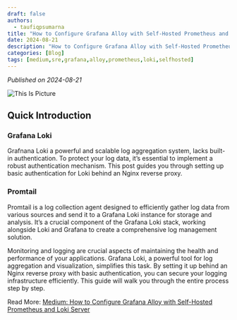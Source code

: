 ```yaml
---
draft: false
authors: 
  - taufiqpsumarna
title: "How to Configure Grafana Alloy with Self-Hosted Prometheus and Loki Server"
date: 2024-08-21
description: "How to Configure Grafana Alloy with Self-Hosted Prometheus and Loki Server"
categories: [Blog]
tags: [medium,sre,grafana,alloy,prometheus,loki,selfhosted]
---
```


*Published on 2024-08-21*

![This Is Picture](/blog/assets/images/grafana-alloy-intro.jpg)

## Quick Introduction
### Grafana Loki
Grafnana Loki a powerful and scalable log aggregation system, lacks built-in authentication. To protect your log data, it’s essential to implement a robust authentication mechanism. This post guides you through setting up basic authentication for Loki behind an Nginx reverse proxy.

### Promtail 
Promtail is a log collection agent designed to efficiently gather log data from various sources and send it to a Grafana Loki instance for storage and analysis. It’s a crucial component of the Grafana Loki stack, working alongside Loki and Grafana to create a comprehensive log management solution.

Monitoring and logging are crucial aspects of maintaining the health and performance of your applications. Grafana Loki, a powerful tool for log aggregation and visualization, simplifies this task. By setting it up behind an Nginx reverse proxy with basic authentication, you can secure your logging infrastructure efficiently. This guide will walk you through the entire process step by step.

Read More:
[Medium: How to Configure Grafana Alloy with Self-Hosted Prometheus and Loki Server](https://medium.com/@taufiqpsumarna/how-to-configure-grafana-alloy-with-self-hosted-prometheus-and-loki-server-cf4cb783eecf)